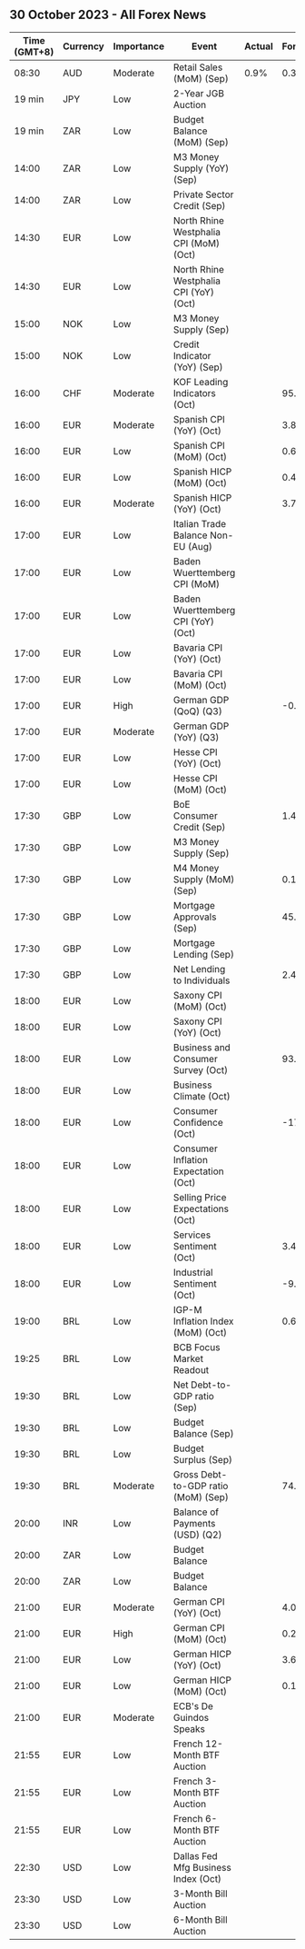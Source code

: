 ## 30 October 2023 - All Forex News

| Time (GMT+8) | Currency | Importance | Event | Actual | Forecast | Previous |
|------|----------|------------|-------|--------|----------|----------|
| 08:30 | AUD | Moderate | Retail Sales (MoM) (Sep) | 0.9% | 0.3% | 0.3% |
| 19 min | JPY | Low | 2-Year JGB Auction |  |  | 0.045% |
| 19 min | ZAR | Low | Budget Balance (MoM) (Sep) |  |  | -47.33B |
| 14:00 | ZAR | Low | M3 Money Supply (YoY) (Sep) |  |  | 8.52% |
| 14:00 | ZAR | Low | Private Sector Credit (Sep) |  |  | 4.38% |
| 14:30 | EUR | Low | North Rhine Westphalia CPI (MoM) (Oct) |  |  | 0.2% |
| 14:30 | EUR | Low | North Rhine Westphalia CPI (YoY) (Oct) |  |  | 4.2% |
| 15:00 | NOK | Low | M3 Money Supply (Sep) |  |  | 3,064.9B |
| 15:00 | NOK | Low | Credit Indicator (YoY) (Sep) |  |  | 4.0% |
| 16:00 | CHF | Moderate | KOF Leading Indicators (Oct) |  | 95.0 | 95.9 |
| 16:00 | EUR | Moderate | Spanish CPI (YoY) (Oct) |  | 3.8% | 3.5% |
| 16:00 | EUR | Low | Spanish CPI (MoM) (Oct) |  | 0.6% | 0.2% |
| 16:00 | EUR | Low | Spanish HICP (MoM) (Oct) |  | 0.4% | 0.6% |
| 16:00 | EUR | Moderate | Spanish HICP (YoY) (Oct) |  | 3.7% | 3.3% |
| 17:00 | EUR | Low | Italian Trade Balance Non-EU (Aug) |  |  | 3.06B |
| 17:00 | EUR | Low | Baden Wuerttemberg CPI (MoM) |  |  | 0.2% |
| 17:00 | EUR | Low | Baden Wuerttemberg CPI (YoY) (Oct) |  |  | 5.1% |
| 17:00 | EUR | Low | Bavaria CPI (YoY) (Oct) |  |  | 4.1% |
| 17:00 | EUR | Low | Bavaria CPI (MoM) (Oct) |  |  | 0.3% |
| 17:00 | EUR | High | German GDP (QoQ) (Q3) |  | -0.3% | 0.0% |
| 17:00 | EUR | Moderate | German GDP (YoY) (Q3) |  |  | -0.2% |
| 17:00 | EUR | Low | Hesse CPI (YoY) (Oct) |  |  | 4.7% |
| 17:00 | EUR | Low | Hesse CPI (MoM) (Oct) |  |  | 0.3% |
| 17:30 | GBP | Low | BoE Consumer Credit (Sep) |  | 1.400B | 1.644B |
| 17:30 | GBP | Low | M3 Money Supply (Sep) |  |  | 3,025.7B |
| 17:30 | GBP | Low | M4 Money Supply (MoM) (Sep) |  | 0.1% | 0.2% |
| 17:30 | GBP | Low | Mortgage Approvals (Sep) |  | 45.00K | 45.35K |
| 17:30 | GBP | Low | Mortgage Lending (Sep) |  |  | 1.22B |
| 17:30 | GBP | Low | Net Lending to Individuals |  | 2.4B | 2.9B |
| 18:00 | EUR | Low | Saxony CPI (MoM) (Oct) |  |  | 0.3% |
| 18:00 | EUR | Low | Saxony CPI (YoY) (Oct) |  |  | 5.4% |
| 18:00 | EUR | Low | Business and Consumer Survey (Oct) |  | 93.3 | 93.3 |
| 18:00 | EUR | Low | Business Climate (Oct) |  |  | -0.36 |
| 18:00 | EUR | Low | Consumer Confidence (Oct) |  | -17.9 | -17.8 |
| 18:00 | EUR | Low | Consumer Inflation Expectation (Oct) |  |  | 12.0 |
| 18:00 | EUR | Low | Selling Price Expectations (Oct) |  |  | 3.6 |
| 18:00 | EUR | Low | Services Sentiment (Oct) |  | 3.4 | 4.0 |
| 18:00 | EUR | Low | Industrial Sentiment (Oct) |  | -9.5 | -9.0 |
| 19:00 | BRL | Low | IGP-M Inflation Index (MoM) (Oct) |  | 0.61% | 0.37% |
| 19:25 | BRL | Low | BCB Focus Market Readout |  |  |  |
| 19:30 | BRL | Low | Net Debt-to-GDP ratio (Sep) |  |  | 59.9% |
| 19:30 | BRL | Low | Budget Balance (Sep) |  |  | -106.561B |
| 19:30 | BRL | Low | Budget Surplus (Sep) |  |  | -22.830B |
| 19:30 | BRL | Moderate | Gross Debt-to-GDP ratio (MoM) (Sep) |  | 74.6% | 74.4% |
| 20:00 | INR | Low | Balance of Payments (USD) (Q2) |  |  | 5.600B |
| 20:00 | ZAR | Low | Budget Balance |  |  | 19.70% |
| 20:00 | ZAR | Low | Budget Balance |  |  | -479.700B |
| 21:00 | EUR | Moderate | German CPI (YoY) (Oct) |  | 4.0% | 4.5% |
| 21:00 | EUR | High | German CPI (MoM) (Oct) |  | 0.2% | 0.3% |
| 21:00 | EUR | Low | German HICP (YoY) (Oct) |  | 3.6% | 4.3% |
| 21:00 | EUR | Low | German HICP (MoM) (Oct) |  | 0.1% | 0.2% |
| 21:00 | EUR | Moderate | ECB's De Guindos Speaks |  |  |  |
| 21:55 | EUR | Low | French 12-Month BTF Auction |  |  | 3.770% |
| 21:55 | EUR | Low | French 3-Month BTF Auction |  |  | 3.788% |
| 21:55 | EUR | Low | French 6-Month BTF Auction |  |  | 3.823% |
| 22:30 | USD | Low | Dallas Fed Mfg Business Index (Oct) |  |  | -18.1 |
| 23:30 | USD | Low | 3-Month Bill Auction |  |  | 5.310% |
| 23:30 | USD | Low | 6-Month Bill Auction |  |  | 5.325% |
